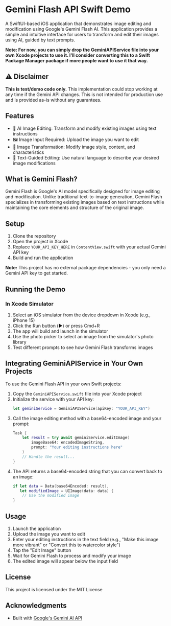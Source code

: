 # Gemini Flash API Swift Demo

A SwiftUI-based iOS application that demonstrates image editing and modification using Google's Gemini Flash AI. This application provides a simple and intuitive interface for users to transform and edit their images using AI, guided by text prompts.

**Note: For now, you can simply drop the GeminiAPIService file into your own Xcode projects to use it. I'll consider converting this to a Swift Package Manager package if more people want to use it that way.**

## ⚠️ Disclaimer

**This is test/demo code only.** This implementation could stop working at any time if the Gemini API changes. This is not intended for production use and is provided as-is without any guarantees.

## Features

- 🎨 AI Image Editing: Transform and modify existing images using text instructions
- 🖼️ Image Input Required: Upload the image you want to edit
- 🔄 Image Transformation: Modify image style, content, and characteristics
- 📝 Text-Guided Editing: Use natural language to describe your desired image modifications

## What is Gemini Flash?

Gemini Flash is Google's AI model specifically designed for image editing and modification. Unlike traditional text-to-image generation, Gemini Flash specializes in transforming existing images based on text instructions while maintaining the core elements and structure of the original image.

## Setup

1. Clone the repository
2. Open the project in Xcode
3. Replace `YOUR_API_KEY_HERE` in `ContentView.swift` with your actual Gemini API key
4. Build and run the application

**Note:** This project has no external package dependencies - you only need a Gemini API key to get started.

## Running the Demo

### In Xcode Simulator
1. Select an iOS simulator from the device dropdown in Xcode (e.g., iPhone 15)
2. Click the Run button (▶️) or press Cmd+R
3. The app will build and launch in the simulator
4. Use the photo picker to select an image from the simulator's photo library
5. Test different prompts to see how Gemini Flash transforms images

## Integrating GeminiAPIService in Your Own Projects

To use the Gemini Flash API in your own Swift projects:

1. Copy the `GeminiAPIService.swift` file into your Xcode project
2. Initialize the service with your API key:
   ```swift
   let geminiService = GeminiAPIService(apiKey: "YOUR_API_KEY")
   ```
3. Call the image editing method with a base64-encoded image and your prompt:
   ```swift
   Task {
       let result = try await geminiService.editImage(
           imageBase64: encodedImageString,
           prompt: "Your editing instructions here"
       )
       // Handle the result...
   }
   ```
4. The API returns a base64-encoded string that you can convert back to an image:
   ```swift
   if let data = Data(base64Encoded: result), 
      let modifiedImage = UIImage(data: data) {
       // Use the modified image
   }
   ```

## Usage

1. Launch the application
2. Upload the image you want to edit
3. Enter your editing instructions in the text field (e.g., "Make this image more vibrant" or "Convert this to watercolor style")
4. Tap the "Edit Image" button
5. Wait for Gemini Flash to process and modify your image
6. The edited image will appear below the input field

## License

This project is licensed under the MIT License

## Acknowledgments

- Built with [Google's Gemini AI API](https://aistudio.google.com/)